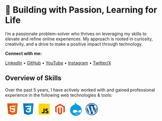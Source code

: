 # 💫 Building with Passion, Learning for Life

I’m a passionate problem-solver who thrives on leveraging my skills to elevate and refine online experiences. My approach is rooted in curiosity, creativity, and a drive to make a positive impact through technology.

**Connect with me:**

[LinkedIn](https://www.linkedin.com/in/jashelet/) &bull;
[GitHub](https://github.com/jasheloper) &bull;
[YouTube](https://www.youtube.com/jashelet) &bull;
[Instagram](https://www.instagram.com/jasheloper/) &bull;
[Twitter/X](https://x.com/jasheloper)


<!--
[![Alt text](/images/jashele_linkedin.png)](https://www.linkedin.com/in/jashelet/) 
[![Alt text](/images/jashele_github.png)](https://github.com/jasheloper) 
[![Alt text](/images/jashele_youtube.png)]([/images/jashele_youtube.png](https://www.youtube.com/jashelet)) 
[![Alt text](/images/jashele_instagram.png)](https://www.instagram.com/jasheloper/) 
[![Alt text](/images/jashele_on_x.png)](https://x.com/jasheloper)
-->



## Overview of Skills

Over the past 5 years, I have actively worked with and gained professional experience in the following web technologies & tools:

![Alt text](/images/html5.png)
![Alt text](/images/css3.png)
![Alt text](/images/javascript.png)
![Alt text](/images/magento.png)
![Alt text](/images/drupal.png)
![Alt text](/images/wordpress.png)
<!--
![Alt text](/images


<!--
icons:

*HTML5 | CSS3 | Tailwind CSS | JavaScript  | Magento | Drupal | WordPress | GitHub | Command Line Interface | NGINX | DNS | SSL | Jira | Photoshop*


<!--
## Latest Project 

*image*

**Portfolio Website:** My personal site that showcases my technical work and career journey.

- Highlights my skills, projects, and professional story with a clean, modern design.
- Features social media–inspired touches like an online status and status update header.

**Technologies:** HTML, Tailwind CSS

**Learn More:** [See Project Repo](URL)


## Community & More


### Tech Videos 
I enjoy [creating tech videos](URL) to share my career journey and connect with others in the tech industry, which has now grown to a community of 3,400+ subscribers.


**Featured Video:**

**AI Tool for Documentation** : [Watch on YouTube](URL)

Scribe is a handy AI tool for quickly creating documentation and step-by-step guides. In this video, I show a simple demo of how this tool works. 


### Contributions
My passion for technical content creation & storytelling has led to amazing opportunities to collaborate with the following companies.

**ScreenPal** : [View Article](URL)

From time to time, I share some of my favorite software tools that I use via my YouTube tech channel. ScreenPal is one that I use to create all my screen recordings and GIFs. The ScreenPal team [found my video](URL) and invited me to write a blog post to share more about how I use this tool in my everyday life.

**Onymos** : [View Article](URL)

I previously wrote a blog post where I shared some HTML code nuggets that I find very useful. The team at Onymos really liked the post and invited me as a guest blogger.



<!--
**jasheloper/jasheloper** is a ✨ _special_ ✨ repository because its `README.md` (this file) appears on your GitHub profile.

Here are some ideas to get you started:

- 🔭 I’m currently working on ...
- 🌱 I’m currently learning ...
- 👯 I’m looking to collaborate on ...
- 🤔 I’m looking for help with ...
- 💬 Ask me about ...
- 📫 How to reach me: ...
- 😄 Pronouns: ...
- ⚡ Fun fact: ...


